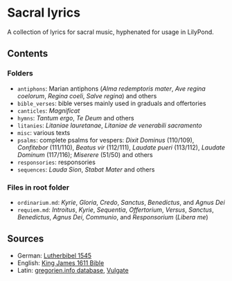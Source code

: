 # Sacral lyrics

A collection of lyrics for sacral music, hyphenated for usage in LilyPond.


## Contents

### Folders

- `antiphons`: Marian antiphons (*Alma redemptoris mater*, *Ave regina coelorum*, *Regina coeli*, *Salve regina*) and others
- `bible_verses`: bible verses mainly used in graduals and offertories
- `canticles`: *Magnificat*
- `hymns`: *Tantum ergo*, *Te Deum* and others
- `litanies`: *Litaniae lauretanae*, *Litaniae de venerabili sacramento*
- `misc`: various texts
- `psalms`: complete psalms for vespers: *Dixit Dominus* (110/109), *Confitebor* (111/110), *Beatus vir* (112/111), *Laudate pueri* (113/112), *Laudate Dominum* (117/116); *Miserere* (51/50) and others
- `responsories`: responsories
- `sequences`: *Lauda Sion*, *Stabat Mater* and others


### Files in root folder

- `ordinarium.md`: *Kyrie*, *Gloria*, *Credo*, *Sanctus*, *Benedictus*, and *Agnus Dei*
- `requiem.md`: *Introitus*, *Kyrie*, *Sequentia*, *Offertorium*, *Versus*, *Sanctus*, *Benedictus*, *Agnus Dei*, *Communio*, and *Responsorium* (*Libera me*)



## Sources

- German: [Lutherbibel 1545](http://www.zeno.org/Literatur/M/Luther,+Martin/Luther-Bibel+1545)
- English: [King James 1611 Bible](https://www.kingjamesbibleonline.org/1611-Bible)
- Latin: [gregorien.info database](https://gregorien.info/), [Vulgate](http://www.vatican.va/archive/bible/nova_vulgata/documents/nova-vulgata_index_lt.html)
